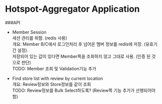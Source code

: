 # Hotspot-Aggregator Application
###API 

- Member Session   
세션 관리를 위함. (redis 사용)  
개요: Member B/C에서 로그인처리 후 넘어온 멤버 정보를 redis에 저장. (유효기간 설정).  
저장되어 있는 값이 있다면 Member쪽을 조회하지 않고 그대로 사용. (인증 된 것으로 판단)  
TODO: Member 조회 및 Validation기능 추가

- Find store list with review by current location  
개요: Review정보와 Store정보를 같이 조회  
TODO: Review정보를 Bulk Select하도록? (Review쪽 기능 추가가 선행되어야 함)
